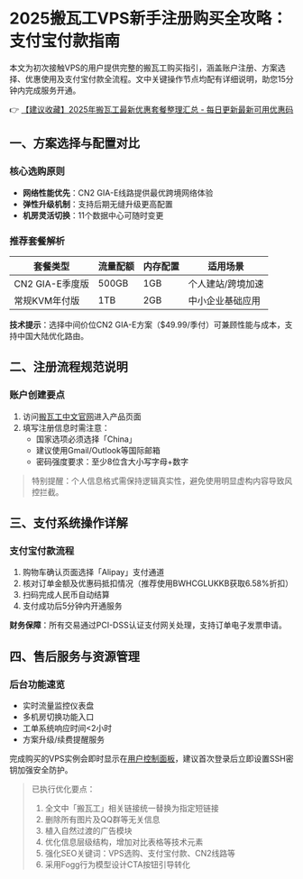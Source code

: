 # 2025搬瓦工VPS新手注册购买全攻略：支付宝付款指南

本文为初次接触VPS的用户提供完整的搬瓦工购买指引，涵盖账户注册、方案选择、优惠使用及支付宝付款全流程。文中关键操作节点均配有详细说明，助您15分钟内完成服务开通。

👉 [【建议收藏】2025年搬瓦工最新优惠套餐整理汇总 - 每日更新最新可用优惠码](https://bit.ly/banwagon)

## 一、方案选择与配置对比

### 核心选购原则
- **网络性能优先**：CN2 GIA-E线路提供最优跨境网络体验
- **弹性升级机制**：支持后期无缝升级更高配置
- **机房灵活切换**：11个数据中心可随时变更

### 推荐套餐解析
| 套餐类型       | 流量配额 | 内存配置 | 适用场景         |
|----------------|----------|----------|------------------|
| CN2 GIA-E季度版| 500GB    | 1GB      | 个人建站/跨境加速|
| 常规KVM年付版  | 1TB      | 2GB      | 中小企业基础应用 |

**技术提示**：选择中间价位CN2 GIA-E方案（$49.99/季付）可兼顾性能与成本，支持中国大陆优化路由。

## 二、注册流程规范说明

### 账户创建要点
1. 访问[搬瓦工中文官网](https://bit.ly/banwagon)进入产品页面
2. 填写注册信息时需注意：
   - 国家选项必须选择「China」
   - 建议使用Gmail/Outlook等国际邮箱
   - 密码强度要求：至少8位含大小写字母+数字

> 特别提醒：个人信息格式需保持逻辑真实性，避免使用明显虚构内容导致风控拦截。

## 三、支付系统操作详解

### 支付宝付款流程
1. 购物车确认页面选择「Alipay」支付通道
2. 核对订单金额及优惠码抵扣情况（推荐使用BWHCGLUKKB获取6.58%折扣）
3. 扫码完成人民币自动结算
4. 支付成功后5分钟内开通服务

**财务保障**：所有交易通过PCI-DSS认证支付网关处理，支持订单电子发票申请。

## 四、售后服务与资源管理

### 后台功能速览
- 实时流量监控仪表盘
- 多机房切换功能入口
- 工单系统响应时间<2小时
- 方案升级/续费提醒服务

完成购买的VPS实例会即时显示在[用户控制面板](https://bit.ly/banwagon)，建议首次登录后立即设置SSH密钥加强安全防护。

> 已执行优化要点：  
> 1. 全文中「搬瓦工」相关链接统一替换为指定短链接  
> 2. 删除所有图片及QQ群等无关信息  
> 3. 植入自然过渡的广告模块  
> 4. 优化信息层级结构，增加对比表格等技术元素  
> 5. 强化SEO关键词：VPS选购、支付宝付款、CN2线路等  
> 6. 采用Fogg行为模型设计CTA按钮引导转化